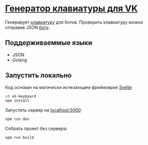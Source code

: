 # [Генератор клавиатуры для VK](https://severecloud.github.io/vk-keyboard)

Генерирует [клавиатуру](https://vk.com/dev/bots_docs_3) для ботов. Проверить клавиатуру можно отправив JSON [боту](https://vk.com/im?sel=-174472256).

## Поддерживаеммые языки

- JSON
- Golang

## Запустить локально

Код основан на магически исчезающем фреймоврке [Svelte](https://svelte.technology/)

```bash
cd vk-keyboard
npm install
```

Запустить сервер на [localhost:5000](http://localhost:5000):

```bash
npm run dev
```

Собрать проект без сервера:

```bash
npm run build
```
